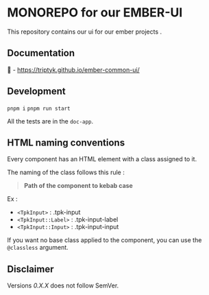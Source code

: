 # MONOREPO for our EMBER-UI

This repository contains our ui for our ember projects .

## Documentation 

🚧 - https://triptyk.github.io/ember-common-ui/

## Development

`pnpm i`
`pnpm run start`

All the tests are in the `doc-app`.

## HTML naming conventions

Every component has an HTML element with a class assigned to it.

The naming of the class follows this rule : 

> **Path of the component to kebab case**

Ex : 
  - `<TpkInput>` : .tpk-input
  - `<TpkInput::Label>` : .tpk-input-label
  - `<TpkInput::Input>` : .tpk-input-input

If you want no base class applied to the component, you can use the `@classless` argument.

##  Disclaimer

Versions *0.X.X* does not follow SemVer.